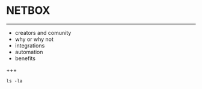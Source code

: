  


# NETBOX

---

* creators and comunity
* why or why not
* integrations
* automation
* benefits

+++

```
ls -la
```

